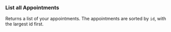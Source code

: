 ### List all Appointments

Returns a list of your appointments. The appointments are sorted by `id`, with 
the largest id first.
